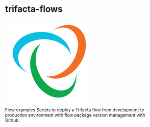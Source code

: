 # trifacta-flows


![Trifacta logo](trifacta_logo.png)

Flow examples
Scripts to deploy a Trifacta flow from development to production environment with flow package version management with Github.
